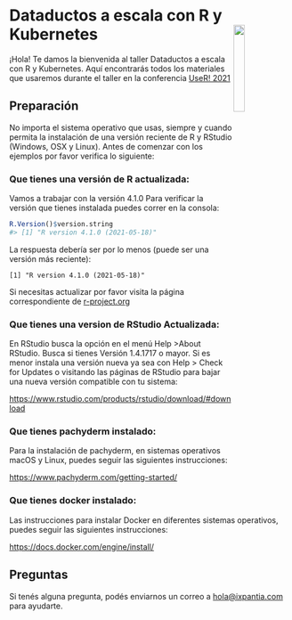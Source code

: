
<!-- README.md is generated from README.Rmd. Please edit that file -->

# Dataductos a escala con R y Kubernetes <a href="https://user2021.r-project.org//"><img src="https://user2021.r-project.org/img/artwork/marmot.png" align="right" width="20%"></a>

<!-- badges: start -->
<!-- badges: end -->

¡Hola! Te damos la bienvenida al taller Dataductos a escala con R y
Kubernetes. Aquí encontrarás todos los materiales que usaremos durante
el taller en la conferencia [UseR!
2021](https://user2021.r-project.org/)

## Preparación

No importa el sistema operativo que usas, siempre y cuando permita la
instalación de una versión reciente de R y RStudio (Windows, OSX y
Linux). Antes de comenzar con los ejemplos por favor verifica lo
siguiente:

### **Que tienes una versión de R actualizada:**

Vamos a trabajar con la versión 4.1.0 Para verificar la versión que
tienes instalada puedes correr en la consola:

``` r
R.Version()$version.string
#> [1] "R version 4.1.0 (2021-05-18)"
```

La respuesta debería ser por lo menos (puede ser una versión más
reciente):

    [1] "R version 4.1.0 (2021-05-18)"

Si necesitas actualizar por favor visita la página correspondiente de
[r-project.org](https://cloud.r-project.org/)

### **Que tienes una version de RStudio Actualizada:**

En RStudio busca la opción en el menú Help &gt;About RStudio. Busca si
tienes Versión 1.4.1717 o mayor. Si es menor instala una versión nueva
ya sea con Help &gt; Check for Updates o visitando las páginas de
RStudio para bajar una nueva versión compatible con tu sistema:

<https://www.rstudio.com/products/rstudio/download/#download>

### **Que tienes pachyderm instalado:**

Para la instalación de pachyderm, en sistemas operativos macOS y Linux,
puedes seguir las siguientes instrucciones:

<https://www.pachyderm.com/getting-started/>

### **Que tienes docker instalado:**

Las instrucciones para instalar Docker en diferentes sistemas
operativos, puedes seguir las siguientes instrucciones:

<https://docs.docker.com/engine/install/>

## Preguntas

Si tenés alguna pregunta, podés enviarnos un correo a
<hola@ixpantia.com> para ayudarte.
